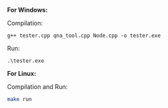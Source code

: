 **For Windows:**

Compilation:

    g++ tester.cpp qna_tool.cpp Node.cpp -o tester.exe
Run:
    
    .\tester.exe

**For Linux:**

Compilation and Run:
```bash
make run
```
    
